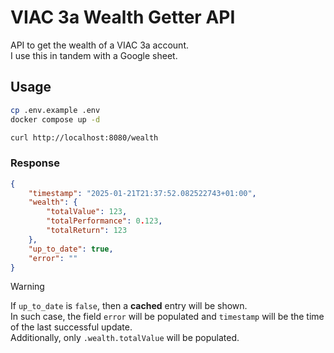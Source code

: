 # VIAC 3a Wealth Getter API
API to get the wealth of a VIAC 3a account.  
I use this in tandem with a Google sheet.

## Usage
```bash
cp .env.example .env
docker compose up -d

curl http://localhost:8080/wealth
```

### Response
```json
{
    "timestamp": "2025-01-21T21:37:52.082522743+01:00",
    "wealth": {
        "totalValue": 123,
        "totalPerformance": 0.123,
        "totalReturn": 123
    },
    "up_to_date": true,
    "error": ""
}
```

> [!WARNING]  
> If `up_to_date` is `false`, then a **cached** entry will be shown.  
> In such case, the field `error` will be populated and `timestamp` will be the time of the last successful update.  
> Additionally, only `.wealth.totalValue` will be populated.